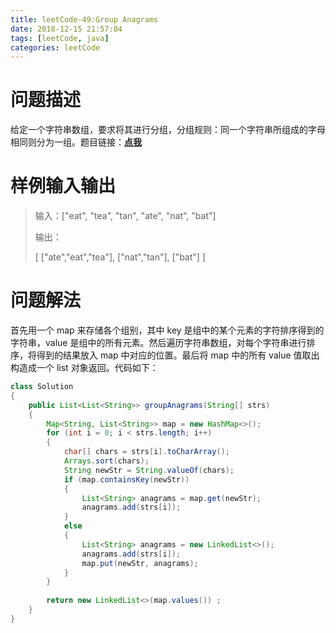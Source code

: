 ```yaml
---
title: leetCode-49:Group Anagrams
date: 2018-12-15 21:57:04
tags: [leetCode, java]
categories: leetCode
---
```


# 问题描述

给定一个字符串数组，要求将其进行分组，分组规则：同一个字符串所组成的字母相同则分为一组。题目链接：**[点我](https://leetcode.com/problems/group-anagrams/)**

<!-- more -->

# 样例输入输出

> 输入：["eat", "tea", "tan", "ate", "nat", "bat"]
>
> 输出：
>
> [
>   ["ate","eat","tea"],
>   ["nat","tan"],
>   ["bat"]
> ]

# 问题解法

首先用一个 map 来存储各个组别，其中 key 是组中的某个元素的字符排序得到的字符串，value 是组中的所有元素。然后遍历字符串数组，对每个字符串进行排序，将得到的结果放入 map 中对应的位置。最后将 map 中的所有 value 值取出构造成一个 list 对象返回。代码如下：

```java
class Solution 
{
    public List<List<String>> groupAnagrams(String[] strs) 
    {
        Map<String, List<String>> map = new HashMap<>();
        for (int i = 0; i < strs.length; i++)
        {
            char[] chars = strs[i].toCharArray();
            Arrays.sort(chars);
            String newStr = String.valueOf(chars);
            if (map.containsKey(newStr))
            {
                List<String> anagrams = map.get(newStr);
                anagrams.add(strs[i]);
            }
            else
            {
                List<String> anagrams = new LinkedList<>();
                anagrams.add(strs[i]);
                map.put(newStr, anagrams);
            }
        }
        
        return new LinkedList<>(map.values()) ;
    }
}
```

